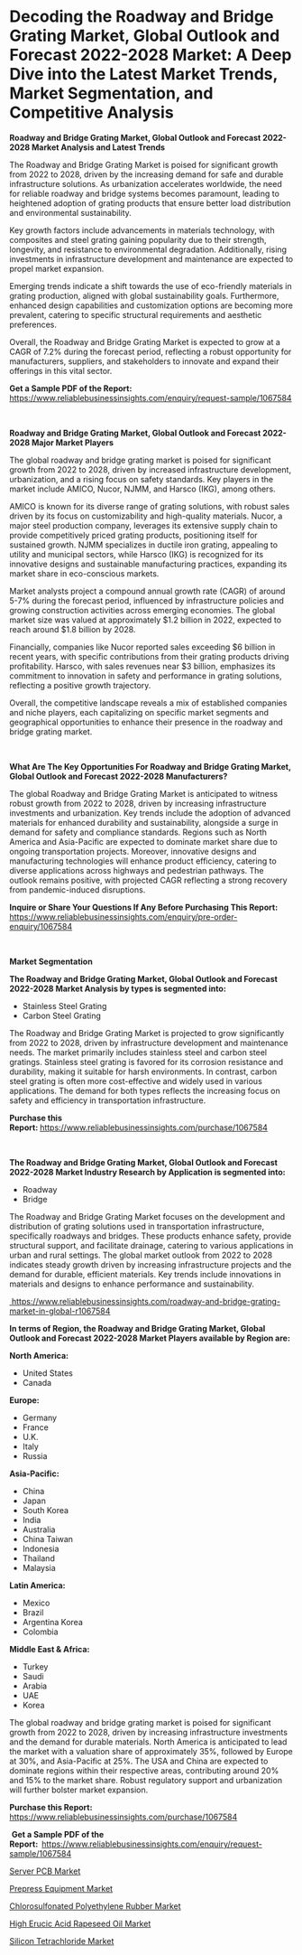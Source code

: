 <p><h1>Decoding the Roadway and Bridge Grating Market, Global Outlook and Forecast 2022-2028 Market: A Deep Dive into the Latest Market Trends, Market Segmentation, and Competitive Analysis</h1></p><p><strong>Roadway and Bridge Grating Market, Global Outlook and Forecast 2022-2028 Market Analysis and Latest Trends</strong></p>
<p><p>The Roadway and Bridge Grating Market is poised for significant growth from 2022 to 2028, driven by the increasing demand for safe and durable infrastructure solutions. As urbanization accelerates worldwide, the need for reliable roadway and bridge systems becomes paramount, leading to heightened adoption of grating products that ensure better load distribution and environmental sustainability.</p><p>Key growth factors include advancements in materials technology, with composites and steel grating gaining popularity due to their strength, longevity, and resistance to environmental degradation. Additionally, rising investments in infrastructure development and maintenance are expected to propel market expansion.</p><p>Emerging trends indicate a shift towards the use of eco-friendly materials in grating production, aligned with global sustainability goals. Furthermore, enhanced design capabilities and customization options are becoming more prevalent, catering to specific structural requirements and aesthetic preferences.</p><p>Overall, the Roadway and Bridge Grating Market is expected to grow at a CAGR of 7.2% during the forecast period, reflecting a robust opportunity for manufacturers, suppliers, and stakeholders to innovate and expand their offerings in this vital sector.</p></p>
<p><strong>Get a Sample PDF of the Report:&nbsp;</strong> <a href="https://www.reliablebusinessinsights.com/enquiry/request-sample/1067584">https://www.reliablebusinessinsights.com/enquiry/request-sample/1067584</a></p>
<p>&nbsp;</p>
<p><strong>Roadway and Bridge Grating Market, Global Outlook and Forecast 2022-2028 Major Market Players</strong></p>
<p><p>The global roadway and bridge grating market is poised for significant growth from 2022 to 2028, driven by increased infrastructure development, urbanization, and a rising focus on safety standards. Key players in the market include AMICO, Nucor, NJMM, and Harsco (IKG), among others.</p><p>AMICO is known for its diverse range of grating solutions, with robust sales driven by its focus on customizability and high-quality materials. Nucor, a major steel production company, leverages its extensive supply chain to provide competitively priced grating products, positioning itself for sustained growth. NJMM specializes in ductile iron grating, appealing to utility and municipal sectors, while Harsco (IKG) is recognized for its innovative designs and sustainable manufacturing practices, expanding its market share in eco-conscious markets.</p><p>Market analysts project a compound annual growth rate (CAGR) of around 5-7% during the forecast period, influenced by infrastructure policies and growing construction activities across emerging economies. The global market size was valued at approximately $1.2 billion in 2022, expected to reach around $1.8 billion by 2028.</p><p>Financially, companies like Nucor reported sales exceeding $6 billion in recent years, with specific contributions from their grating products driving profitability. Harsco, with sales revenues near $3 billion, emphasizes its commitment to innovation in safety and performance in grating solutions, reflecting a positive growth trajectory.</p><p>Overall, the competitive landscape reveals a mix of established companies and niche players, each capitalizing on specific market segments and geographical opportunities to enhance their presence in the roadway and bridge grating market.</p></p>
<p>&nbsp;</p>
<p><strong>What Are The Key Opportunities For Roadway and Bridge Grating Market, Global Outlook and Forecast 2022-2028 Manufacturers?</strong></p>
<p><p>The global Roadway and Bridge Grating Market is anticipated to witness robust growth from 2022 to 2028, driven by increasing infrastructure investments and urbanization. Key trends include the adoption of advanced materials for enhanced durability and sustainability, alongside a surge in demand for safety and compliance standards. Regions such as North America and Asia-Pacific are expected to dominate market share due to ongoing transportation projects. Moreover, innovative designs and manufacturing technologies will enhance product efficiency, catering to diverse applications across highways and pedestrian pathways. The outlook remains positive, with projected CAGR reflecting a strong recovery from pandemic-induced disruptions.</p></p>
<p><strong>Inquire or Share Your Questions If Any Before Purchasing This Report:</strong> <a href="https://www.reliablebusinessinsights.com/enquiry/pre-order-enquiry/1067584">https://www.reliablebusinessinsights.com/enquiry/pre-order-enquiry/1067584</a></p>
<p>&nbsp;</p>
<p><strong>Market Segmentation</strong></p>
<p><strong>The Roadway and Bridge Grating Market, Global Outlook and Forecast 2022-2028 Market Analysis by types is segmented into:</strong></p>
<p><ul><li>Stainless Steel Grating</li><li>Carbon Steel Grating</li></ul></p>
<p><p>The Roadway and Bridge Grating Market is projected to grow significantly from 2022 to 2028, driven by infrastructure development and maintenance needs. The market primarily includes stainless steel and carbon steel gratings. Stainless steel grating is favored for its corrosion resistance and durability, making it suitable for harsh environments. In contrast, carbon steel grating is often more cost-effective and widely used in various applications. The demand for both types reflects the increasing focus on safety and efficiency in transportation infrastructure.</p></p>
<p><strong>Purchase this Report:&nbsp;</strong><a href="https://www.reliablebusinessinsights.com/purchase/1067584">https://www.reliablebusinessinsights.com/purchase/1067584</a></p>
<p>&nbsp;</p>
<p><strong>The Roadway and Bridge Grating Market, Global Outlook and Forecast 2022-2028 Market Industry Research by Application is segmented into:</strong></p>
<p><ul><li>Roadway</li><li>Bridge</li></ul></p>
<p><p>The Roadway and Bridge Grating Market focuses on the development and distribution of grating solutions used in transportation infrastructure, specifically roadways and bridges. These products enhance safety, provide structural support, and facilitate drainage, catering to various applications in urban and rural settings. The global market outlook from 2022 to 2028 indicates steady growth driven by increasing infrastructure projects and the demand for durable, efficient materials. Key trends include innovations in materials and designs to enhance performance and sustainability.</p></p>
<p><a href="https://www.reliablebusinessinsights.com/roadway-and-bridge-grating-market-in-global-r1067584">&nbsp;https://www.reliablebusinessinsights.com/roadway-and-bridge-grating-market-in-global-r1067584</a></p>
<p><strong>In terms of Region, the Roadway and Bridge Grating Market, Global Outlook and Forecast 2022-2028 Market Players available by Region are:</strong></p>
<p>
    <p> <strong> North America: </strong>
        <ul>
            <li>United States</li>
            <li>Canada</li>
        </ul>
        </p> 
    <p> <strong> Europe: </strong>
        <ul>
            <li>Germany</li>
            <li>France</li>
            <li>U.K.</li>
            <li>Italy</li>
            <li>Russia</li>
        </ul>
        </p> 
    <p> <strong> Asia-Pacific: </strong>
        <ul>
            <li>China</li>
            <li>Japan</li>
            <li>South Korea</li>
            <li>India</li>
            <li>Australia</li>
            <li>China Taiwan</li>
            <li>Indonesia</li>
            <li>Thailand</li>
            <li>Malaysia</li>
        </ul>
        </p> 
    <p> <strong> Latin America: </strong>
        <ul>
            <li>Mexico</li>
            <li>Brazil</li>
            <li>Argentina Korea</li>
            <li>Colombia</li>
        </ul>
        </p> 
    <p> <strong> Middle East & Africa: </strong>
        <ul>
            <li>Turkey</li>
            <li>Saudi</li>
            <li>Arabia</li>
            <li>UAE</li>
            <li>Korea</li>
        </ul>
    </p>
    </p>
<p><p>The global roadway and bridge grating market is poised for significant growth from 2022 to 2028, driven by increasing infrastructure investments and the demand for durable materials. North America is anticipated to lead the market with a valuation share of approximately 35%, followed by Europe at 30%, and Asia-Pacific at 25%. The USA and China are expected to dominate regions within their respective areas, contributing around 20% and 15% to the market share. Robust regulatory support and urbanization will further bolster market expansion.</p></p>
<p><strong>Purchase this Report: </strong><a href="https://www.reliablebusinessinsights.com/purchase/1067584">https://www.reliablebusinessinsights.com/purchase/1067584</a></p>
<p>&nbsp;<strong>Get a Sample PDF of the Report:&nbsp;&nbsp;</strong><a href="https://www.reliablebusinessinsights.com/enquiry/request-sample/1067584">https://www.reliablebusinessinsights.com/enquiry/request-sample/1067584</a></p>
<p><strong></strong></p>
<p><p><a href="https://www.linkedin.com/pulse/driving-market-forces-server-pcb-trends-future-forecasts-3tcne?trackingId=cC4CiEm3R%2BWDBIF98LpYPA%3D%3D">Server PCB Market</a></p><p><a href="https://www.linkedin.com/pulse/market-leaders-laggards-global-prepress-equipment-8jl7e?trackingId=pUjrI%2BH4SYa9tLBKwSaUzw%3D%3D">Prepress Equipment Market</a></p><p><a href="https://issuu.com/reportprime-2/docs/chlorosulfonated-polyethylene-rubbe_52b262afd06fb7">Chlorosulfonated Polyethylene Rubber Market</a></p><p><a href="https://medium.com/@samirmayert184/the-high-erucic-acid-rapeseed-oil-market-is-anticipated-to-experience-significant-growth-with-a-a88ea706b009">High Erucic Acid Rapeseed Oil Market</a></p><p><a href="https://issuu.com/reportprime-2/docs/silicon-tetrachloride-market-size-2_a09c605d40d858">Silicon Tetrachloride Market</a></p></p>